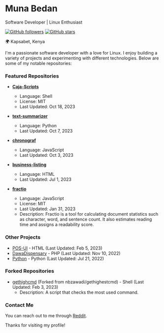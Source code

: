 # Muna Bedan

Software Developer | Linux Enthusiast

[![GitHub followers](https://img.shields.io/github/followers/munabedan?style=social)](https://github.com/munabedan?tab=followers)
[![GitHub stars](https://img.shields.io/github/stars/munabedan?style=social)](https://github.com/munabedan?tab=stars)

🌍 Kapsabet, Kenya

I'm a passionate software developer with a love for Linux. I enjoy building a variety of projects and experimenting with different technologies. Below are some of my notable repositories:

### Featured Repositories

- **[Caja-Scripts](https://github.com/munabedan/Caja-Scripts)**
  - Language: Shell
  - License: MIT
  - Last Updated: Oct 18, 2023

- **[text-summarizer](https://github.com/munabedan/text-summarizer)**
  - Language: Python
  - Last Updated: Oct 7, 2023

- **[chronograf](https://github.com/munabedan/chronograf)**
  - Language: JavaScript
  - Last Updated: Oct 3, 2023

- **[business-listing](https://github.com/munabedan/business-listing)**
  - Language: HTML
  - Last Updated: Jul 1, 2023

- **[fractio](https://github.com/munabedan/fractio)**
  - Language: JavaScript
  - License: MIT
  - Last Updated: Jan 31, 2023
  - Description: Fractio is a tool for calculating document statistics such as character, word, and sentence count. It also estimates reading time and assigns a readability score.

### Other Projects

- [POS-UI](https://github.com/munabedan/POS-UI) - HTML (Last Updated: Feb 5, 2023)
- [DawaDispensary](https://github.com/munabedan/DawaDispensary) - PHP (Last Updated: Nov 10, 2022)
- [Python](https://github.com/munabedan/Python) - Python (Last Updated: Jul 21, 2022)

### Forked Repositories

- [gethighcmd](https://github.com/munabedan/gethighcmd) (Forked from nbzawadi/gethighestcmd) - Shell (Last Updated: Feb 3, 2023)
  - Description: A script that checks the most used command.

### Contact Me

You can reach out to me through [Reddit](https://www.reddit.com/user/munabedan).

Thanks for visiting my profile!
